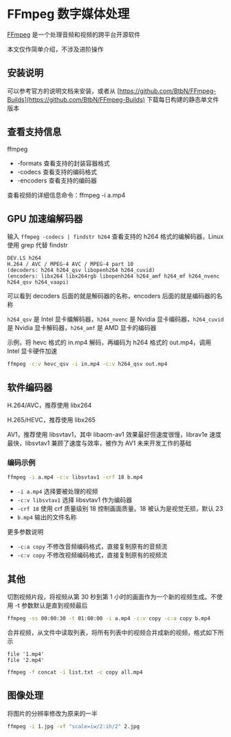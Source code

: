 # FFmpeg 数字媒体处理

[FFmpeg](https://ffmpeg.org) 是一个处理音频和视频的跨平台开源软件

本文仅作简单介绍，不涉及进阶操作

## 安装说明

可以参考官方的说明文档来安装，或者从 [https://github.com/BtbN/FFmpeg-Builds](https://github.com/BtbN/FFmpeg-Builds) 下载每日构建的静态单文件版本

## 查看支持信息

ffmpeg

- -formats 查看支持的封装容器格式
- -codecs 查看支持的编码格式
- -encoders 查看支持的编码器

查看视频的详细信息命令：ffmpeg -i a.mp4

## GPU 加速编解码器

输入 `ffmpeg -codecs | findstr h264` 查看支持的 h264 格式的编解码器，Linux 使用 grep 代替 findstr

```console
DEV.LS h264
H.264 / AVC / MPEG-4 AVC / MPEG-4 part 10
(decoders: h264 h264_qsv libopenh264 h264_cuvid)
(encoders: libx264 libx264rgb libopenh264 h264_amf h264_mf h264_nvenc h264_qsv h264_vaapi)
```

可以看到 decoders 后面的就是解码器的名称，encoders 后面的就是编码器的名称

`h264_qsv` 是 Intel 显卡编解码器，`h264_nvenc` 是 Nvidia 显卡编码器，`h264_cuvid` 是 Nvidia 显卡解码器，`h264_amf` 是 AMD 显卡的编码器

示例，将 hevc 格式的 in.mp4 解码，再编码为 h264 格式的 out.mp4，调用 Intel 显卡硬件加速

```sh
ffmpeg -c:v hevc_qsv -i in.mp4 -c:v h264_qsv out.mp4
```

## 软件编码器

H.264/AVC，推荐使用 libx264

H.265/HEVC，推荐使用 libx265

AV1，推荐使用 libsvtav1，其中 libaom-av1 效果最好但速度很慢，librav1e 速度最快，libsvtav1 兼顾了速度与效率，被作为 AV1 未来开发工作的基础

### 编码示例

```sh
ffmpeg -i a.mp4 -c:v libsvtav1 -crf 18 b.mp4
```

- `-i a.mp4` 选择要被处理的视频
- `-c:v libsvtav1` 选择 libsvtav1 作为编码器
- `-crf 18` 使用 crf 质量级别 18 控制画面质量。18 被认为是视觉无损，默认 23
- `b.mp4` 输出的文件名称

更多参数说明

- `-c:a copy` 不修改音频编码格式，直接复制原有的音频流
- `-c:v copy` 不修改视频编码格式，直接复制原有的视频流

## 其他

切割视频片段，将视频从第 30 秒到第 1 小时的画面作为一个新的视频生成。不使用 -t 参数默认是直到视频最后

```sh
ffmpeg -ss 00:00:30 -t 01:00:00 -i a.mp4 -c:v copy -c:a copy b.mp4
```

合并视频，从文件中读取列表，将所有列表中的视频合并成新的视频，格式如下所示

```console
file '1.mp4'
file '2.mp4'
```

```sh
ffmpeg -f concat -i list.txt -c copy all.mp4
```

## 图像处理

将图片的分辨率修改为原来的一半

```sh
ffmpeg -i 1.jpg -vf "scale=iw/2:ih/2" 2.jpg
```
